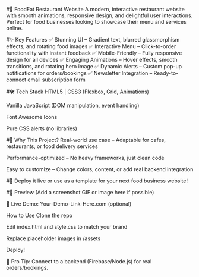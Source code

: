 #🍕 FoodEat Restaurant Website
A modern, interactive restaurant website with smooth animations, responsive design, and delightful user interactions. Perfect for food businesses looking to showcase their menu and services online.

#✨ Key Features
✅ Stunning UI – Gradient text, blurred glassmorphism effects, and rotating food images
✅ Interactive Menu – Click-to-order functionality with instant feedback
✅ Mobile-Friendly – Fully responsive design for all devices
✅ Engaging Animations – Hover effects, smooth transitions, and rotating hero image
✅ Dynamic Alerts – Custom pop-up notifications for orders/bookings
✅ Newsletter Integration – Ready-to-connect email subscription form

#🛠️ Tech Stack
HTML5 | CSS3 (Flexbox, Grid, Animations)

Vanilla JavaScript (DOM manipulation, event handling)

Font Awesome Icons

Pure CSS alerts (no libraries)

#🎯 Why This Project?
Real-world use case – Adaptable for cafes, restaurants, or food delivery services

Performance-optimized – No heavy frameworks, just clean code

Easy to customize – Change colors, content, or add real backend integration

#🚀 Deploy it live or use as a template for your next food business website!

#📸 Preview
(Add a screenshot GIF or image here if possible)

🔗 Live Demo: Your-Demo-Link-Here.com (optional)

How to Use
Clone the repo

Edit index.html and style.css to match your brand

Replace placeholder images in /assets

Deploy!

🌟 Pro Tip: Connect to a backend (Firebase/Node.js) for real orders/bookings.
